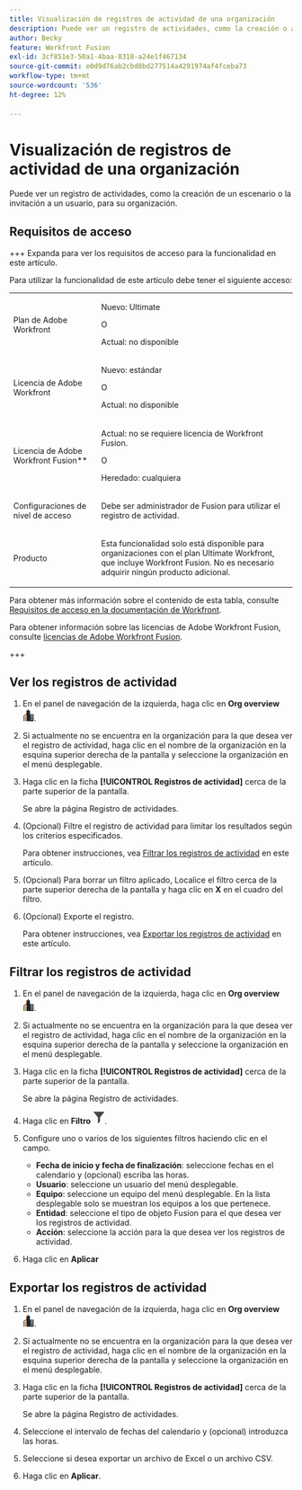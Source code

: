 ```yaml
---
title: Visualización de registros de actividad de una organización
description: Puede ver un registro de actividades, como la creación o activación de escenarios, para su organización.
author: Becky
feature: Workfront Fusion
exl-id: 3cf851e3-50a1-4baa-8318-a24e1f467134
source-git-commit: e0d9d76ab2cbd8bd277514a4291974af4fceba73
workflow-type: tm+mt
source-wordcount: '536'
ht-degree: 12%

---
```


# Visualización de registros de actividad de una organización

Puede ver un registro de actividades, como la creación de un escenario o la invitación a un usuario, para su organización.

## Requisitos de acceso

+++ Expanda para ver los requisitos de acceso para la funcionalidad en este artículo.

Para utilizar la funcionalidad de este artículo debe tener el siguiente acceso:

<table style="table-layout:auto">
 <col> 
 <col> 
 <tbody> 
  <tr> 
   <td role="rowheader">Plan de Adobe Workfront</td>
   <td> <p>Nuevo: Ultimate</p> <p>O</p> <p>Actual: no disponible</p></td> 
  </tr> 
  <tr data-mc-conditions=""> 
   <td role="rowheader">Licencia de Adobe Workfront</td> 
   <td> <p>Nuevo: estándar</p><p>O</p><p>Actual: no disponible</p> </td> 
  </tr> 
  <tr> 
   <td role="rowheader">Licencia de Adobe Workfront Fusion**</td> 
   <td>
   <p>Actual: no se requiere licencia de Workfront Fusion.</p>
   <p>O</p>
   <p>Heredado: cualquiera </p>
   </td> 
  </tr> 
   <tr> 
   <td role="rowheader">Configuraciones de nivel de acceso</td> 
   <td> <p>Debe ser administrador de Fusion para utilizar el registro de actividad.</p></td> 
  </tr> 
  <tr> 
   <td role="rowheader">Producto</td> 
   <td>
   <p>Esta funcionalidad solo está disponible para organizaciones con el plan Ultimate Workfront, que incluye Workfront Fusion. No es necesario adquirir ningún producto adicional.</p>
   </td> 
  </tr>
 </tbody> 
</table>

Para obtener más información sobre el contenido de esta tabla, consulte [Requisitos de acceso en la documentación de Workfront](/help/workfront-fusion/references/licenses-and-roles/access-level-requirements-in-documentation.md).

Para obtener información sobre las licencias de Adobe Workfront Fusion, consulte [licencias de Adobe Workfront Fusion](/help/workfront-fusion/set-up-and-manage-workfront-fusion/licensing-operations-overview/license-automation-vs-integration.md).

+++



## Ver los registros de actividad

1. En el panel de navegación de la izquierda, haga clic en **Org overview** ![Org overview icon](assets/org-overview-icon.png).
1. Si actualmente no se encuentra en la organización para la que desea ver el registro de actividad, haga clic en el nombre de la organización en la esquina superior derecha de la pantalla y seleccione la organización en el menú desplegable.
1. Haga clic en la ficha **[!UICONTROL Registros de actividad]** cerca de la parte superior de la pantalla.

   Se abre la página Registro de actividades.
1. (Opcional) Filtre el registro de actividad para limitar los resultados según los criterios especificados.

   Para obtener instrucciones, vea [Filtrar los registros de actividad](#filter-the-activity-logs) en este artículo.
1. (Opcional) Para borrar un filtro aplicado, Localice el filtro cerca de la parte superior derecha de la pantalla y haga clic en **X** en el cuadro del filtro.
1. (Opcional) Exporte el registro.

   Para obtener instrucciones, vea [Exportar los registros de actividad](#export-the-activity-logs) en este artículo.


## Filtrar los registros de actividad

1. En el panel de navegación de la izquierda, haga clic en **Org overview** ![Org overview icon](assets/org-overview-icon.png).
1. Si actualmente no se encuentra en la organización para la que desea ver el registro de actividad, haga clic en el nombre de la organización en la esquina superior derecha de la pantalla y seleccione la organización en el menú desplegable.
1. Haga clic en la ficha **[!UICONTROL Registros de actividad]** cerca de la parte superior de la pantalla.

   Se abre la página Registro de actividades.
1. Haga clic en **Filtro** ![Icono de filtro](assets/filter-activity-log.png).
1. Configure uno o varios de los siguientes filtros haciendo clic en el campo.

   * **Fecha de inicio y fecha de finalización**: seleccione fechas en el calendario y (opcional) escriba las horas.
   * **Usuario**: seleccione un usuario del menú desplegable.
   * **Equipo**: seleccione un equipo del menú desplegable. En la lista desplegable solo se muestran los equipos a los que pertenece.
   * **Entidad**: seleccione el tipo de objeto Fusion para el que desea ver los registros de actividad.
   * **Acción**: seleccione la acción para la que desea ver los registros de actividad.

1. Haga clic en **Aplicar**

## Exportar los registros de actividad

1. En el panel de navegación de la izquierda, haga clic en **Org overview** ![Org overview icon](assets/org-overview-icon.png).
1. Si actualmente no se encuentra en la organización para la que desea ver el registro de actividad, haga clic en el nombre de la organización en la esquina superior derecha de la pantalla y seleccione la organización en el menú desplegable.
1. Haga clic en la ficha **[!UICONTROL Registros de actividad]** cerca de la parte superior de la pantalla.

   Se abre la página Registro de actividades.
1. Seleccione el intervalo de fechas del calendario y (opcional) introduzca las horas.
1. Seleccione si desea exportar un archivo de Excel o un archivo CSV.
1. Haga clic en **Aplicar**.
